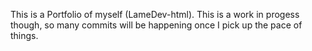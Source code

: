 This is a Portfolio of myself (LameDev-html). This is a work in progess though, so many commits will be happening once I pick up the pace of things.
